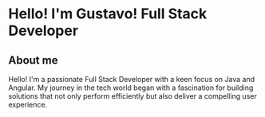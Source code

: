 # Hello! I'm Gustavo! Full Stack Developer
## About me
 Hello! I'm a passionate Full Stack Developer with a keen focus on Java and Angular. My journey in the tech world began with a fascination for building solutions that not only perform efficiently but also deliver a compelling user experience.